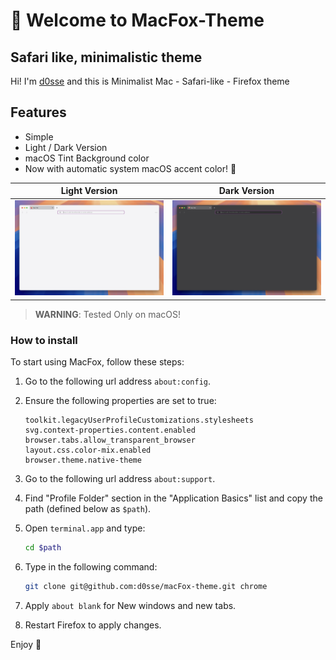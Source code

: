# 👋 Welcome to MacFox-Theme

## Safari like, minimalistic theme

Hi! I'm [d0sse](https://github.com/d0sse) and this is Minimalist Mac - Safari-like - Firefox theme

## Features

- Simple
- Light / Dark Version
- macOS Tint Background color
- Now with automatic system macOS accent color! 🎨

| Light Version | Dark Version |
|---|---|
|![Light Screenshot](screen-light.jpg "Screen")|![Dark Screenshot](screen-dark.jpg "Screen")|

> **WARNING**: Tested Only on macOS!

### How to install

To start using MacFox, follow these steps:

1. Go to the following url address `about:config`.
2. Ensure the following properties are set to true:

    ```text
    toolkit.legacyUserProfileCustomizations.stylesheets
    svg.context-properties.content.enabled
    browser.tabs.allow_transparent_browser
    layout.css.color-mix.enabled
    browser.theme.native-theme
    ```

3. Go to the following url address `about:support`.
4. Find "Profile Folder" section in the "Application Basics" list and copy the path (defined below as `$path`).
5. Open `terminal.app` and type:

    ```bash
    cd $path
    ```

6. Type in the following command:

    ```bash
    git clone git@github.com:d0sse/macFox-theme.git chrome
    ```

7. Apply `about blank` for New windows and new tabs.

8. Restart Firefox to apply changes.

Enjoy 🎉
